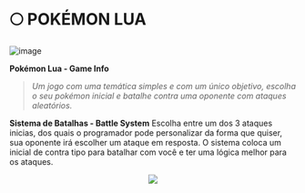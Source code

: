 # 🌕 POKÉMON LUA
![image](https://imgur.com/SuX9V9h.png)

**Pokémon Lua - Game Info**
> *Um jogo com uma temática simples e com um único objetivo,
> escolha o seu pokémon inicial e batalhe contra uma oponente
> com ataques aleatórios.*

**Sistema de Batalhas - Battle System**
Escolha entre um dos 3 ataques inicias, dos quais
o programador pode personalizar da forma que quiser,
sua oponente irá escolher um ataque em resposta.
O sistema coloca um inicial de contra tipo para batalhar
com você e ter uma lógica melhor para os ataques.

<p align="center">
  <img src=https://imgur.com/i5E93C9.png/>
</p>
